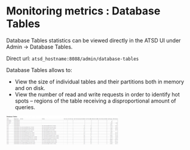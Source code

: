 # Monitoring metrics : Database Tables


Database Tables statistics can be viewed directly in the ATSD UI under
Admin -\> Database Tables.

Direct url: `atsd_hostname:8088/admin/database-tables`

Database Tables allows to:

-   View the size of individual tables and their partitions both in
    memory and on disk.
-   View the number of read and write requests in order to identify hot
    spots – regions of the table receiving a disproportional amount of
    queries.

![](images/database_tables_atsd-300x77.png "database_tables_atsd")